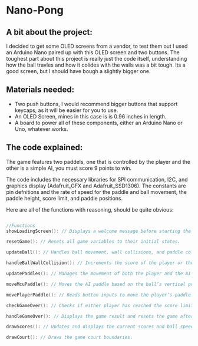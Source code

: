 # Nano-Pong

## A bit about the project:
I decided to get some OLED screens from a vendor, to test them out I used an Arduino Nano paired up
with this OLED screen and two buttons. The toughest part about this project is really just the code itself, understanding how the ball travles and how it colides with the walls was a bit tough. Its a good screen, but I should have bough a slightly bigger one. 

## Materials needed: 

- Two push buttons, I would recommend bigger buttons that support keycaps, as it will be easier for you to use.
- An OLED Screen, mines in this case is is 0.96 inches in length. 
- A board to power all of these components, either an Arduino Nano or Uno, whatever works.

## The code explained: 

The game features two paddels, one that is controlled by the player and the other is a simple AI, you 
must score 9 points to win. 

The code includes the necessary libraries for SPI communication, I2C, and graphics display (Adafruit_GFX and Adafruit_SSD1306). The constants are pin defnitions and the rate of speed for the paddle and ball movement, the paddle height, score limit, and paddle positions.

Here are all of the functions with reasoning, should be quite obvious: 

```cpp 

//Functions
showLoadingScreen(): // Displays a welcome message before starting the game.

resetGame(): // Resets all game variables to their initial states.

updateBall(): // Handles ball movement, wall collisions, and paddle collisions. It updates the ball's position based on its current direction and speed.

handleBallWallCollision(): // Increments the score of the player or the opponent when the ball hits the wall and resets the ball position.

updatePaddles(): // Manages the movement of both the player and the AI paddle.

moveMcuPaddle(): // Moves the AI paddle based on the ball’s vertical position.

movePlayerPaddle(): // Reads button inputs to move the player’s paddle up or down.

checkGameOver(): // Checks if either player has reached the score limit.

handleGameOver(): // Displays the game result and resets the game after a delay.

drawScores(): // Updates and displays the current scores and ball speed.

drawCourt(): // Draws the game court boundaries.

```
